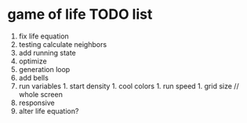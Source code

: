 # game of life TODO list
1. fix life equation
  1. testing calculate neighbors
1. add running state
1. optimize
  1. generation loop
1. add bells
  1. run variables
    1. start density
    1. cool colors
    1. run speed
    1. grid size // whole screen
  1. responsive
  1. alter life equation?

